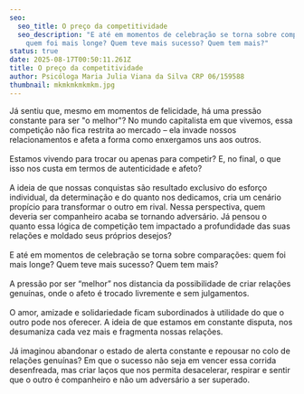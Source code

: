 ```yaml
---
seo:
  seo_title: O preço da competitividade
  seo_description: "E até em momentos de celebração se torna sobre comparações:
    quem foi mais longe? Quem teve mais sucesso? Quem tem mais?"
status: true
date: 2025-08-17T00:50:11.261Z
title: O preço da competitividade
author: Psicóloga Maria Julia Viana da Silva CRP 06/159588
thumbnail: mkmkmkmkmkm.jpg
---
```

<!--StartFragment-->

Já sentiu que, mesmo em momentos de felicidade, há uma pressão constante para ser "o melhor"? No mundo capitalista em que vivemos, essa competição não fica restrita ao mercado – ela invade nossos relacionamentos e afeta a forma como enxergamos uns aos outros.\
\
Estamos vivendo para trocar ou apenas para competir? E, no final, o que isso nos custa em termos de autenticidade e afeto?\
\
A ideia de que nossas conquistas são resultado exclusivo do esforço individual, da determinação e do quanto nos dedicamos, cria um cenário propício para transformar o outro em rival. Nessa perspectiva, quem deveria ser companheiro acaba se tornando adversário. Já pensou o quanto essa lógica de competição tem impactado a profundidade das suas relações e moldado seus próprios desejos?\
\
E até em momentos de celebração se torna sobre comparações: quem foi mais longe? Quem teve mais sucesso? Quem tem mais?\
\
A pressão por ser “melhor” nos distancia da possibilidade de criar relações genuínas, onde o afeto é trocado livremente e sem julgamentos.\
\
O amor, amizade e solidariedade ficam subordinados à utilidade do que o outro pode nos oferecer. A ideia de que estamos em constante disputa, nos desumaniza cada vez mais e fragmenta nossas relações.\
\
Já imaginou abandonar o estado de alerta constante e repousar no colo de relações genuínas? Em que o sucesso não seja em vencer essa corrida desenfreada, mas criar laços que nos permita desacelerar, respirar e sentir que o outro é companheiro e não um adversário a ser superado.

<!--EndFragment-->